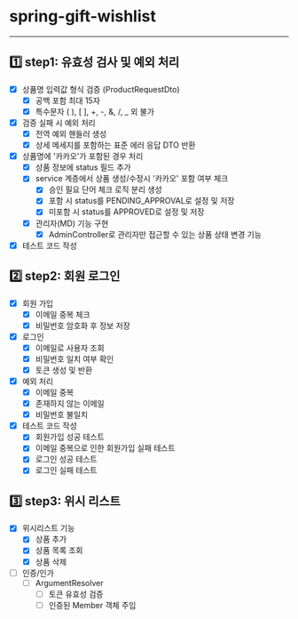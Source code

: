 # **spring-gift-wishlist**

***

## 1️⃣ step1: 유효성 검사 및 예외 처리

- [x] 상품명 입력값 형식 검증 (ProductRequestDto)
    - [x] 공백 포함 최대 15자
    - [x] 특수문자 ( ), [ ], +, -, &, /, _ 외 불가
- [x] 검증 실패 시 예외 처리
    - [x] 전역 예외 핸들러 생성
    - [x] 상세 메세지를 포함하는 표준 에러 응답 DTO 반환
- [x] 상품명에 '카카오'가 포함된 경우 처리
    - [x] 상품 정보에 status 필드 추가
    - [x] service 계층에서 상품 생성/수정시 '카카오' 포함 여부 체크
        - [x] 승인 필요 단어 체크 로직 분리 생성
        - [x] 포함 시 status를 PENDING_APPROVAL로 설정 및 저장
        - [x] 미포함 시 status를 APPROVED로 설정 및 저장
    - [x] 관리자(MD) 기능 구현
        - [x] AdminController로 관리자만 접근할 수 있는 상품 상태 변경 기능
- [x] 테스트 코드 작성

## 2️⃣ step2: 회원 로그인

- [x] 회원 가입
    - [x] 이메일 중복 체크
    - [x] 비밀번호 암호화 후 정보 저장
- [x] 로그인
    - [x] 이메일로 사용자 조회
    - [x] 비밀번호 일치 여부 확인
    - [x] 토큰 생성 및 반환
- [x] 예외 처리
    - [x] 이메일 중복
    - [x] 존재하지 않는 이메일
    - [x] 비밀번호 불일치
- [x] 테스트 코드 작성
    - [x] 회원가입 성공 테스트
    - [x] 이메일 중복으로 인한 회원가입 실패 테스트
    - [x] 로그인 성공 테스트
    - [x] 로그인 실패 테스트

## 3️⃣ step3: 위시 리스트

- [x] 위시리스트 기능
    - [x] 상품 추가
    - [x] 상품 목록 조회
    - [x] 상품 삭제
- [ ] 인증/인가
    - [ ] ArgumentResolver
        - [ ] 토큰 유효성 검증
        - [ ] 인증된 Member 객체 주입